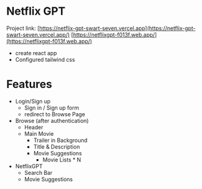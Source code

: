 # Netflix GPT
Project link: [https://netflix-gpt-swart-seven.vercel.app](https://netflix-gpt-swart-seven.vercel.app/)
[https://netflixgpt-f013f.web.app/](https://netflixgpt-f013f.web.app/)

- create react app
- Configured tailwind css 

# Features
- Login/Sign up
  - Sign in / Sign up form
  - redirect to Browse Page
- Browse (after authentication)
  - Header
  - Main Movie
    - Trailer in Background
    - Title & Description
    - Movie Suggestions
      - Movie Lists * N
- NetflixGPT
  - Search Bar
  - Movie Suggestions
